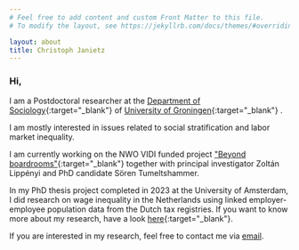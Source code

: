 ```yaml
---
# Feel free to add content and custom Front Matter to this file.
# To modify the layout, see https://jekyllrb.com/docs/themes/#overriding-theme-defaults

layout: about
title: Christoph Janietz
---
```



### Hi,

I am a Postdoctoral researcher at the [Department of Sociology](https://www.rug.nl/gmw/sociology/?lang=en){:target="_blank"} of [University of Groningen](https://www.rug.nl){:target="_blank"} .

I am mostly interested in issues related to social stratification and labor market inequality. 

I am currently working on the NWO VIDI funded project ["Beyond boardrooms"](https://www.rug.nl/gmw/sociology/news/220708-lippenyi){:target="_blank"} together with principal investigator Zoltán Lippényi and PhD candidate Sören Tumeltshammer. 

In my PhD thesis project completed in 2023 at the University of Amsterdam, I did research on wage inequality in the Netherlands using linked employer-employee population data from the Dutch tax registries. If you want to know more about my research, have a look [here](https://www.uva.nl/en/shared-content/faculteiten/en/faculteit-der-maatschappij-en-gedragswetenschappen/news/2023/06/wage-inequality-between-organisations-is-growing.html?origin=PDQcb5%2BfSuSJvUewdsszdA){:target="_blank"}.

If you are interested in my research, feel free to contact me via [email](mailto:c.janietz@rug.nl).

